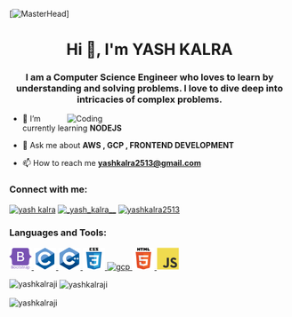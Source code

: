 [![MasterHead](https://1.bp.blogspot.com/-7A4WynwLsM...)]
<h1 align="center">Hi 👋, I'm YASH KALRA</h1>
<h3 align="center">I am a Computer Science Engineer who loves to learn by understanding and solving problems. I love to dive deep into intricacies of complex problems.</h3>

<p align="left"> <img align="right" alt="Coding" width="400" src="https://cdn.dribbble.com/users/116207..." alt="yashkalraji" /> </p>


- 🌱 I’m currently learning **NODEJS**

- 💬 Ask me about **AWS , GCP , FRONTEND DEVELOPMENT**

- 📫 How to reach me **yashkalra2513@gmail.com**

<h3 align="left">Connect with me:</h3>
<p align="left">
<a href="https://linkedin.com/in/yash kalra" target="blank"><img align="center" src="https://raw.githubusercontent.com/rahuldkjain/github-profile-readme-generator/master/src/images/icons/Social/linked-in-alt.svg" alt="yash kalra" height="30" width="40" /></a>
<a href="https://instagram.com/_yash_kalra__" target="blank"><img align="center" src="https://raw.githubusercontent.com/rahuldkjain/github-profile-readme-generator/master/src/images/icons/Social/instagram.svg" alt="_yash_kalra__" height="30" width="40" /></a>
<a href="https://www.hackerrank.com/yashkalra2513" target="blank"><img align="center" src="https://raw.githubusercontent.com/rahuldkjain/github-profile-readme-generator/master/src/images/icons/Social/hackerrank.svg" alt="yashkalra2513" height="30" width="40" /></a>
</p>

<h3 align="left">Languages and Tools:</h3>
<p align="left"> <a href="https://getbootstrap.com" target="_blank" rel="noreferrer"> <img src="https://raw.githubusercontent.com/devicons/devicon/master/icons/bootstrap/bootstrap-plain-wordmark.svg" alt="bootstrap" width="40" height="40"/> </a> <a href="https://www.cprogramming.com/" target="_blank" rel="noreferrer"> <img src="https://raw.githubusercontent.com/devicons/devicon/master/icons/c/c-original.svg" alt="c" width="40" height="40"/> </a> <a href="https://www.w3schools.com/cpp/" target="_blank" rel="noreferrer"> <img src="https://raw.githubusercontent.com/devicons/devicon/master/icons/cplusplus/cplusplus-original.svg" alt="cplusplus" width="40" height="40"/> </a> <a href="https://www.w3schools.com/css/" target="_blank" rel="noreferrer"> <img src="https://raw.githubusercontent.com/devicons/devicon/master/icons/css3/css3-original-wordmark.svg" alt="css3" width="40" height="40"/> </a> <a href="https://cloud.google.com" target="_blank" rel="noreferrer"> <img src="https://www.vectorlogo.zone/logos/google_cloud/google_cloud-icon.svg" alt="gcp" width="40" height="40"/> </a> <a href="https://www.w3.org/html/" target="_blank" rel="noreferrer"> <img src="https://raw.githubusercontent.com/devicons/devicon/master/icons/html5/html5-original-wordmark.svg" alt="html5" width="40" height="40"/> </a> <a href="https://developer.mozilla.org/en-US/docs/Web/JavaScript" target="_blank" rel="noreferrer"> <img src="https://raw.githubusercontent.com/devicons/devicon/master/icons/javascript/javascript-original.svg" alt="javascript" width="40" height="40"/> </a> </p>

<p><img align="left" src="https://github-readme-stats.vercel.app/api/top-langs?username=yashkalraji&show_icons=true&locale=en&layout=compact" alt="yashkalraji" /></p>

<p>&nbsp;<img align="center" src="https://github-readme-stats.vercel.app/api?username=yashkalraji&show_icons=true&locale=en" alt="yashkalraji" /></p>

<p><img align="center" src="https://github-readme-streak-stats.herokuapp.com/?user=yashkalraji&" alt="yashkalraji" /></p>
